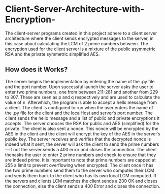 # Client-Server-Architecture-with-Encryption-
The client-server programs created in this project adhere to a client server architecture where the client sends encrypted messages to the server, in this case about calculating the LCM of 2 prime numbers between. The encryption used for the client server is a mixture of the public asymmetric RSA and the private symmetric simplified AES. 

## How does it Works?
The server begins the implementation by entering the name of the .py file and the port number. Upon successful launch the server asks the user to enter two prime numbers, one from between 211-281 and another from 229 to 307. These are seen as p and q respectively and are used to calculate the value of n. Afterwhich, the program is able to accept a hello message from a client. The client is configured to run when the user enters the name of the .py file for the client and the localHost and server’s port number. The client sends the hello message and a list of public and private encryptions it accepts. The server chooses the RSA for public and AES (simplified) for the private. The client is also sent a nonce. This nonce will be encrypted by the AES in the client and the client will encrypt the key of the AES in the server’s public key. The server receives and verifies that the decrypted nonce is indeed what it sent, the server will ask the client to send the prime numbers—if not the server sends a 400 error and closes the connection. The client thenasks the user to enter 2 prime numbers and check to ensure that they are indeed prime. It is important to note that prime numbers are capped at 255 a limit to prevent overflowing when encrypted. The client once it has the two prime numbers send them to the server who computes their LCM and sends them back to the client who has its own local LCM computed. If the servers and clients LCM matches the client sends a 200 OK and closes the connection, else the client sends a 400 Error and closes the connection.
